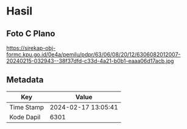 # Hasil

## Foto C Plano

https://sirekap-obj-formc.kpu.go.id/0e4a/pemilu/pdpr/63/06/08/20/12/6306082012007-20240215-032943--38f37dfd-c33d-4a21-b0b1-eaaa06d17acb.jpg


## Metadata

| Key        | Value               |
| ---------- | ------------------- |
| Time Stamp | 2024-02-17 13:05:41 |
| Kode Dapil | 6301                |



